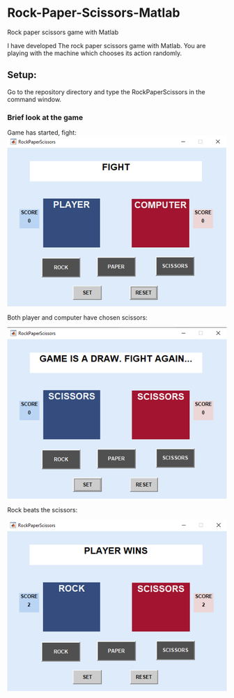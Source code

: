 # Rock-Paper-Scissors-Matlab
Rock paper scissors game with Matlab

I have developed The rock paper scissors game with Matlab. You are playing with the machine which chooses its action randomly.


## Setup:
Go to the repository directory and type the RockPaperScissors in the command window.

<h3>Brief look at the game</h3>

Game has started, fight:
</br>
![start of the game](img/game_start.png) 


Both player and computer have chosen scissors:
</br>

![Draw](img/draw.png) 


Rock beats the scissors:
</br>

![player_win](img/2-2.png) 
